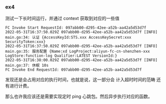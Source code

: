 ### ex4

测试一下长时间运行，并通过 context 获取到对应的一些值

```log
FC Invoke Start RequestId: 097abb00-d295-42ee-a52b-aa42a5d53d7f
2022-05-31T16:37:50.029Z 097abb00-d295-42ee-a52b-aa42a5d53d7f [INFO] main.go:34: 认证 {AccessKeyId:STS.xxx AccessKeySecret:xxx SecurityToken:xxx}
2022-05-31T16:37:50.029Z 097abb00-d295-42ee-a52b-aa42a5d53d7f [INFO] main.go:35: 服务配置 {Name:xd LogProject:aliyun-fc-cn-shenzhen-xxx LogStore:function-log Qualifier:LATEST VersionId:}
2022-05-31T16:38:00.029Z 097abb00-d295-42ee-a52b-aa42a5d53d7f [INFO] main.go:37: 休眠 10s
FC Invoke End RequestId: 097abb00-d295-42ee-a52b-aa42a5d53d7f
```

发现还是会占用对应的执行时间，也就是说，这一部分会 计入超时时间的范畴 还有进行计费。

那么也许我应该还是需要实现定时 ping 心跳包。然后异步执行对应的函数。